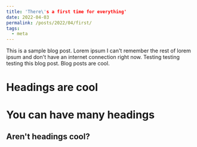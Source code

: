 ```yaml
---
title: 'There\'s a first time for everything'
date: 2022-04-03
permalink: /posts/2022/04/first/
tags:
  - meta
---
```


This is a sample blog post. Lorem ipsum I can't remember the rest of lorem ipsum and don't have an internet connection right now. Testing testing testing this blog post. Blog posts are cool.

Headings are cool
======

You can have many headings
======

Aren't headings cool?
------
